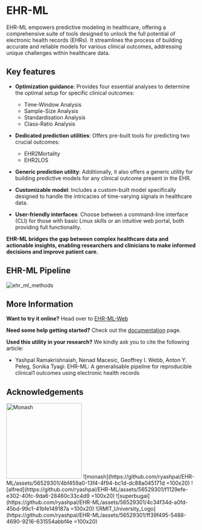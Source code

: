 # EHR-ML

EHR-ML empowers predictive modeling in healthcare, offering a comprehensive suite of tools designed to unlock the full potential of electronic health records (EHRs). It streamlines the process of building accurate and reliable models for various clinical outcomes, addressing unique challenges within healthcare data.

## Key features

* **Optimization guidance**: Provides four essential analyses to determine the optimal setup for specific clinical outcomes:
    * Time-Window Analysis
    * Sample-Size Analysis
    * Standardisation Analysis
    * Class-Ratio Analysis

* **Dedicated prediction utilities**: Offers pre-built tools for predicting two crucial outcomes:
    * EHR2Mortality
    * EHR2LOS

* **Generic prediction utility**: Additionally, it also offers a generic utility for building predictive models for any clinical outcome present in the EHR.

* **Customizable model**: Includes a custom-built model specifically designed to handle the intricacies of time-varying signals in healthcare data.

* **User-friendly interfaces**: Choose between a command-line interface (CLI) for those with basic Linux skills or an intuitive web portal, both providing full functionality.

**EHR-ML bridges the gap between complex healthcare data and actionable insights, enabling researchers and clinicians to make informed decisions and improve patient care.**

## EHR-ML Pipeline

![ehr_ml_methods](https://github.com/ryashpal/EHR-ML/assets/56529301/5f58046a-2cb2-46b9-846d-dae5eee17bba)

## More Information

**Want to try it online?** Head over to [EHR-ML-Web](http://superbugai.erc.monash.edu:8081/)

**Need some help getting started?** Check out the [documentation](https://ehr-ml-tutorials.readthedocs.io/en/latest/index.html) page.

**Used this utility in your research?** We kindly ask you to cite the following article:

* Yashpal Ramakrishnaiah, Nenad Macesic, Geoffrey I. Webb, Anton Y. Peleg, Sonika Tyagi: EHR-ML: A generalisable pipeline for reproducible clinical1
outcomes using electronic health records

## Acknowledgements

<img src="[drawing.jpg](https://github.com/ryashpal/EHR-ML/assets/56529301/4bf459a0-13f4-4f94-bc1d-dc88a045171d)" alt="Monash" width="200"/>
![monash](https://github.com/ryashpal/EHR-ML/assets/56529301/4bf459a0-13f4-4f94-bc1d-dc88a045171d =100x20)
![alfred](https://github.com/ryashpal/EHR-ML/assets/56529301/f1129efe-e302-40fc-9da6-28460c33c4d9 =100x20)
![superbugai](https://github.com/ryashpal/EHR-ML/assets/56529301/4c34f34d-a0fd-45bd-99c1-41bfe149187a =100x20)
![RMIT_University_Logo](https://github.com/ryashpal/EHR-ML/assets/56529301/ff39f495-5488-4690-9216-631554abbf4e =100x20)
